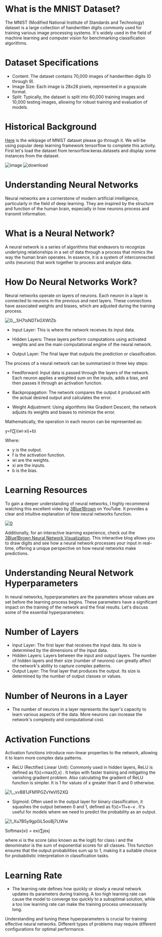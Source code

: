 # What is the MNIST Dataset?
The MNIST (Modified National Institute of Standards and Technology) dataset is a large collection of handwritten digits commonly used for training various image processing systems. It's widely used in the field of machine learning and computer vision for benchmarking classification algorithms.

# Dataset Specifications
* Content: The dataset contains 70,000 images of handwritten digits (0 through 9).
* Image Size: Each image is 28x28 pixels, represented in a grayscale format.
* Split: Typically, the dataset is split into 60,000 training images and 10,000 testing images, allowing for robust training and evaluation of models.
# Historical Background
[Here](https://en.wikipedia.org/wiki/MNIST_database) is the wikipage of MNIST dataset please go through it.
We will be using popular deep learning framework tensorflow to complete this activity. First let's load the dataset from tensorflow.keras.datasets and display some instances from the dataset.

![image](https://github.com/Zarko36/Training-Neural-Network-on-MNIST-dataset/assets/74474117/31f00ef3-1da4-44f9-ba95-96d10727222d)
![download](https://github.com/Zarko36/Training-Neural-Network-on-MNIST-dataset/assets/74474117/b2845149-27b6-44d8-96a8-9741458512fb)

# Understanding Neural Networks
Neural networks are a cornerstone of modern artificial intelligence, particularly in the field of deep learning. They are inspired by the structure and function of the human brain, especially in how neurons process and transmit information.

# What is a Neural Network?
A neural network is a series of algorithms that endeavors to recognize underlying relationships in a set of data through a process that mimics the way the human brain operates. In essence, it is a system of interconnected units (neurons) that work together to process and analyze data.

# How Do Neural Networks Work?
Neural networks operate on layers of neurons. Each neuron in a layer is connected to neurons in the previous and next layers. These connections have associated weights and biases, which are adjusted during the training process.

![0__SH7tsNDTkGXWtZb](https://github.com/Zarko36/Training-Neural-Network-on-MNIST-dataset/assets/74474117/a1e69d6d-ab6d-41f7-9881-fc4dffc0e34c)

* Input Layer: This is where the network receives its input data.

* Hidden Layers: These layers perform computations using activated weights and are the main computational engine of the neural network.

* Output Layer: The final layer that outputs the prediction or classification.

The process of a neural network can be summarized in three key steps:

* Feedforward: Input data is passed through the layers of the network. Each neuron applies a weighted sum on the inputs, adds a bias, and then passes it through an activation function.

* Backpropagation: The network compares the output it produced with the actual desired output and calculates the error.

* Weight Adjustment: Using algorithms like Gradient Descent, the network adjusts its weights and biases to minimize the error.

Mathematically, the operation in each neuron can be represented as:

y=f(∑i(wi⋅xi)+b) 

Where:
* y  is the output.
* f  is the activation function.
* wi  are the weights.
* xi  are the inputs.
* b  is the bias.
# Learning Resources
To gain a deeper understanding of neural networks, I highly recommend watching this excellent video by [3Blue1Brown](https://www.youtube.com/watch?v=aircAruvnKk) on YouTube. It provides a clear and intuitive explanation of how neural networks function.

[![0](https://github.com/Zarko36/Training-Neural-Network-on-MNIST-dataset/assets/74474117/1e117358-f54a-41d9-ba1a-5596e1946a3b)](https://www.youtube.com/watch?v=aircAruvnKk)

Additionally, for an interactive learning experience, check out the [3Blue1Brown Neural Network Visualization](https://www.3blue1brown.com/lessons/neural-networks). This interactive blog allows you to draw digits and see how a neural network processes your input in real-time, offering a unique perspective on how neural networks make predictions.

# Understanding Neural Network Hyperparameters
In neural networks, hyperparameters are the parameters whose values are set before the learning process begins. These parameters have a significant impact on the training of the network and the final results. Let's discuss some of the essential hyperparameters:

# Number of Layers
* Input Layer: The first layer that receives the input data. Its size is determined by the dimensions of the input data.
* Hidden Layers: Layers between the input and output layers. The number of hidden layers and their size (number of neurons) can greatly affect the network's ability to capture complex patterns.
* Output Layer: The final layer that produces the output. Its size is determined by the number of output classes or values.
# Number of Neurons in a Layer
* The number of neurons in a layer represents the layer's capacity to learn various aspects of the data. More neurons can increase the network's complexity and computational cost.
# Activation Functions
Activation functions introduce non-linear properties to the network, allowing it to learn more complex data patterns.

* ReLU (Rectified Linear Unit): Commonly used in hidden layers, ReLU is defined as  f(x)=max(0,x) . It helps with faster training and mitigating the vanishing gradient problem. Also calculating the gradient of ReLU function is simpler. It is 1 for values of x greater than 0 and 0 otherwise.

![1__vvB81JFM1PGZvYeVI52XQ](https://github.com/Zarko36/Training-Neural-Network-on-MNIST-dataset/assets/74474117/3de8b37f-4d9c-4cb8-8c72-e1be2856a82b)

* Sigmoid: Often used in the output layer for binary classification, it squashes the output between 0 and 1, defined as  f(x)=11+e−x . It's useful for models where we need to predict the probability as an output.

![1_Xu7B5y9gp0iL5ooBj7LtWw](https://github.com/Zarko36/Training-Neural-Network-on-MNIST-dataset/assets/74474117/0660c6c6-35ba-43ce-91a8-ac7dc7eba7c1)

Softmax(xi) = exi/∑jexj

where  xi  is the score (also known as the logit) for class i and the denominator is the sum of exponential scores for all classes. This function ensures that the output probabilities sum up to 1, making it a suitable choice for probabilistic interpretation in classification tasks.

# Learning Rate
* The learning rate defines how quickly or slowly a neural network updates its parameters during training. A too high learning rate can cause the model to converge too quickly to a suboptimal solution, while a too low learning rate can make the training process unnecessarily long.

Understanding and tuning these hyperparameters is crucial for training effective neural networks. Different types of problems may require different configurations for optimal performance.
